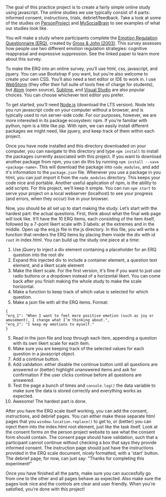 The goal of this practice project is to create a fairly simple online study using javascript. 
The online studies we use typically consist of 4 parts: 
informed consent, instructions, trials, debrief/feedback. 
Take a look at some of the studies on [PersonProject](https://personproject-staging.herokuapp.com/) 
and [MySocialBrain](https://mysocialbrain.org/) to see examples of what our studies look like.

You will make a study where participants complete the 
[Emotion Regulation Questionnaire (ERQ)](https://spl.stanford.edu/sites/default/files/english_0.pdf), 
created by [Gross & John (2003)](https://s3.amazonaws.com/academia.edu.documents/30501352/2003_gross-john_jpsp.pdf?AWSAccessKeyId=AKIAIWOWYYGZ2Y53UL3A&Expires=1529094329&Signature=BLyosIv8XeJgtEgmFKNmV%2BaSAhc%3D&response-content-disposition=inline%3B%20filename%3DIndividual_differences_in_two_emotion_re.pdf). 
This survey assesses how people use two different 
emotion regulation strategies: cognitive reappraisal and expressive suppression. 
See the linked paper to learn more about this survey.

To make the ERQ into an online survey, you’ll use html, css, javascript, and jquery. 
You can use Bootstrap if you want, but you’re also welcome to create your own CSS. 
You’ll also need a text editor or IDE to work in. 
I use [WebStorm](https://www.jetbrains.com/webstorm/) (they offer their full suite of tools free of charge for students), 
but [Atom](https://atom.io/) (open source), [Sublime](https://www.sublimetext.com/), 
and [Visual Studio](https://code.visualstudio.com/) are also popular choices. 
You can choose whichever text editor you prefer.

To get started, you’ll need [Node.js](https://nodejs.org/en/) (download the LTS version). 
Node lets you run javascript code on your computer without a browser, 
and is typically used to run server-side code. For our purposes, however, 
we are more interested in its package ecosystem: npm. 
If you’re familiar with python, npm is a little like pip. 
With npm, we can easily install different packages we might need, like jquery, 
and keep track of them within each project.

Once you have node installed and this directory downloaded on your computer,
you can navigate to this directory and type `npm install` to install the packages
currently associated with this project. If you want to download another package
from npm, you can do this by running `npm install --save <package-name>`. This will
download the package into `node_modules`, and add it's information to the `package.json`
file. Whenever you use a package in you html, you can just import it from the 
`node_modules` directory. This keeps your code nice and portable. Another useful
application of npm, is the ability to add scripts. For this project, we'll keep it simple.
You can run `npm start` to serve your project on a local webserver (localhost) to
see your progress (and errors, when they occur) live in your browser.

Now, you should be all set up to start making the study. 
Let’s start with the hardest part: the actual questions. 
First, think about what the final web page will look like. 
It’ll have the 10 ERQ items, each consisting of the item itself, followed by a
7-point likert scale with 3 labels: at the extremes and in the middle.
Open up the erq.js file in the js directory. In this file, you will write a function
that renders the ERQ items by placing them inside the div with id `root`
in index.html. You can build up the study one piece at a time:

1. Use jQuery to inject a div element containing a placeholder for an ERQ question into the root div
2. Expand this injected div to include a container element, a question text element, and a likert scale element
3. Make the likert scale. For the first version, it's fine if you want to just use
radio buttons or a dropdown instead of a horizontal likert. You can come back after
you finish making the whole study to make the scale horizontal.
4. Make a function to keep track of which value is selected for which question.
5. Make a json file with all the ERQ items. Format: 
```
{
"erq_1": "When I want to feel more positive emotion (such as joy or amusement), I change what I’m thinking about.",
"erq_2": "I keep my emotions to myself."
}
```
5. Read in the json file and loop through each item, appending a question with its
own likert scale for each item.
6. Make sure you are keeping track of the selected values for each question in a
javascript object.
7. Add a continue button.
8. Add validation: either disable the continue button until all questions are answered
or (better) highlight unanswered items and ask for confirmation if the user clicks
continue before all questions are answered.
9. Test the page a bunch of times and `console.log()` the data variable to make sure
the data is stored correctly and everything works as expected.
10. Awesome! The hardest part is done.

After you have the ERQ scale itself working, you can add the consent, instructions,
and debrief pages. You can either make these separate html pages that you `window.location.replace()`
to get to, or (better) you can inject them into the index.html root element, just
like the task itself. Look at the consent forms on the person project website to
see what the consent form should contain. The consent page should have validation, such that a participant cannot
continue without checking a box that says they provide informed consent.
The instruction page should just have the instructions provided in the ERQ 
scale document, nicely formatted, with a 'start' button.  The debrief
page, for now, can just say: "Thanks for completing this experiment!"
 
Once you have finished all the parts, make sure you can succesfully go from one to
the other and all pages behave as expected. Also make sure the pages look nice and
the controls are clear and user friendly. When you're satisfied, you're done with this project!
